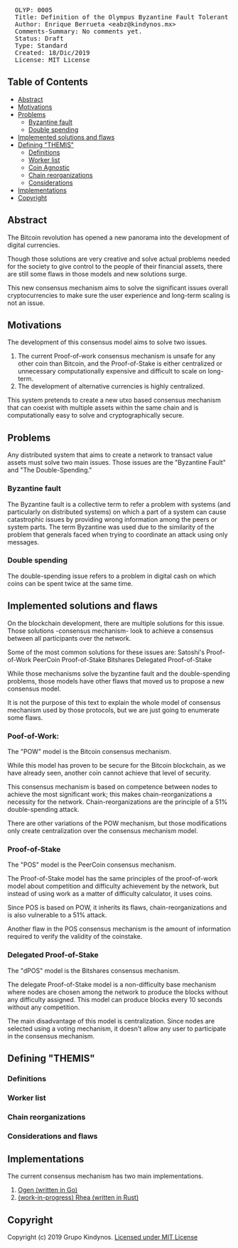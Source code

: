 <pre>
  OLYP: 0005
  Title: Definition of the Olympus Byzantine Fault Tolerant consensus system (THEMIS)
  Author: Enrique Berrueta &lt;eabz@kindynos.mx&gt;
  Comments-Summary: No comments yet.
  Status: Draft
  Type: Standard
  Created: 18/Dic/2019
  License: MIT License
</pre>

## Table of Contents

* [Abstract](#abstract)
* [Motivations](#motivations)
* [Problems](#problems)
    * [Byzantine fault](#byzantine-fault)
    * [Double spending](#double-spending)
* [Implemented solutions and flaws](#implemented-solutions-and-flaws)
* [Defining "THEMIS"](#defining-themis)
    * [Definitions](#definitions)
    * [Worker list](#worker-list)
    * [Coin Agnostic](#coin-agnostic)
    * [Chain reorganizations](#chain-reorganizations)
    * [Considerations](#considerations-and-flaws)
* [Implementations](#implementations)
* [Copyright](#copyright)

## Abstract

The Bitcoin revolution has opened a new panorama into the development of digital currencies.

Though those solutions are very creative and solve actual problems needed for the society to give control to the people of their financial assets, there are still some flaws in those models and new solutions surge.

This new consensus mechanism aims to solve the significant issues overall cryptocurrencies to make sure the user experience and long-term scaling is not an issue. 
    
## Motivations

The development of this consensus model aims to solve two issues. 

1. The current Proof-of-work consensus mechanism is unsafe for any other coin than Bitcoin, and the Proof-of-Stake is either centralized or unnecessary computationally expensive and difficult to scale on long-term.
2. The development of alternative currencies is highly centralized.

This system pretends to create a new utxo based consensus mechanism that can coexist with multiple assets within the same chain and is computationally easy to solve and cryptographically secure.

## Problems

Any distributed system that aims to create a network to transact value assets must solve two main issues. Those issues are the "Byzantine Fault" and "The Double-Spending."

### Byzantine fault

The Byzantine fault is a collective term to refer a problem with systems (and particularly on distributed systems) on which a part of a system can cause catastrophic issues by providing wrong information among the peers or system parts. The term Byzantine was used due to the similarity of the problem that generals faced when trying to coordinate an attack using only messages. 

### Double spending

The double-spending issue refers to a problem in digital cash on which coins can be spent twice at the same time. 

## Implemented solutions and flaws

On the blockchain development, there are multiple solutions for this issue. Those solutions -consensus mechanism- look to achieve a consensus between all participants over the network. 

Some of the most common solutions for these issues are:
Satoshi's Proof-of-Work
PeerCoin Proof-of-Stake
Bitshares Delegated Proof-of-Stake

While those mechanisms solve the byzantine fault and the double-spending problems, those models have other flaws that moved us to propose a new consensus model.

It is not the purpose of this text to explain the whole model of consensus mechanism used by those protocols, but we are just going to enumerate some flaws.

### Poof-of-Work: 

The "POW" model is the Bitcoin consensus mechanism.

While this model has proven to be secure for the Bitcoin blockchain, as we have already seen, another coin cannot achieve that level of security.

This consensus mechanism is based on competence between nodes to achieve the most significant work; this makes chain-reorganizations a necessity for the network. Chain-reorganizations are the principle of a 51% double-spending attack.

There are other variations of the POW mechanism, but those modifications only create centralization over the consensus mechanism model.

### Proof-of-Stake

The "POS" model is the PeerCoin consensus mechanism.

The Proof-of-Stake model has the same principles of the proof-of-work model about competition and difficulty achievement by the network, but instead of using work as a matter of difficulty calculator, it uses coins.

Since POS is based on POW, it inherits its flaws, chain-reorganizations and is also vulnerable to a 51% attack.

Another flaw in the POS consensus mechanism is the amount of information required to verify the validity of the coinstake.

### Delegated Proof-of-Stake

The "dPOS" model is the Bitshares consensus mechanism.

The delegate Proof-of-Stake model is a non-difficulty base mechanism where nodes are chosen among the network to produce the blocks without any difficulty assigned. This model can produce blocks every 10 seconds without any competition.

The main disadvantage of this model is centralization. Since nodes are selected using a voting mechanism, it doesn't allow any user to participate in the consensus mechanism.

## Defining "THEMIS"

### Definitions

### Worker list

### Chain reorganizations

### Considerations and flaws

## Implementations

The current consensus mechanism has two main implementations. 
1. [Ogen (written in Go)](https://github.com/grupokindynos/ogen)
2. [(work-in-progress) Rhea (written in Rust)](https://github.com/grupokindynos/rhea)

   

## Copyright

Copyright (c) 2019 Grupo Kindynos.  [Licensed under MIT License](https://opensource.org/licenses/MIT)
